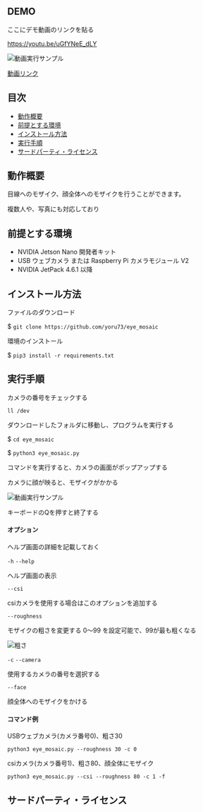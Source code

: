 ## DEMO
ここにデモ動画のリンクを貼る

https://youtu.be/uGfYNeE_dLY

![動画実行サンプル](https://user-images.githubusercontent.com/121159170/208865003-4bcd88eb-7852-4078-879d-f4cd0069e608.PNG)

[動画リンク](https://github.com/yoru73/eye_mosaic)


## 目次
- [動作概要](https://github.com/yoru73/eye_mosaic#%E5%8B%95%E4%BD%9C%E6%A6%82%E8%A6%81)
- [前提とする環境](https://github.com/yoru73/eye_mosaic#%E5%89%8D%E6%8F%90%E3%81%A8%E3%81%99%E3%82%8B%E7%92%B0%E5%A2%83)
- [インストール方法](https://github.com/yoru73/eye_mosaic#%E3%82%A4%E3%83%B3%E3%82%B9%E3%83%88%E3%83%BC%E3%83%AB%E6%96%B9%E6%B3%95)
- [実行手順](https://github.com/yoru73/eye_mosaic#%E5%AE%9F%E8%A1%8C%E6%89%8B%E9%A0%86)
- [サードパーティ・ライセンス](https://github.com/yoru73/eye_mosaic#%E5%AE%9F%E8%A1%8C%E6%89%8B%E9%A0%86)


## 動作概要
目線へのモザイク、顔全体へのモザイクを行うことができます。

複数人や、写真にも対応しており


## 前提とする環境

- NVIDIA Jetson Nano 開発者キット
- USB ウェブカメラ または Raspberry Pi カメラモジュール V2
- NVIDIA JetPack 4.6.1 以降


## インストール方法
ファイルのダウンロード

$ `git clone https://github.com/yoru73/eye_mosaic`

環境のインストール

$ `pip3 install -r requirements.txt`


## 実行手順

カメラの番号をチェックする

`ll /dev`

ダウンロードしたフォルダに移動し、プログラムを実行する

$ `cd eye_mosaic`

$ `python3 eye_mosaic.py`

コマンドを実行すると、カメラの画面がポップアップする

カメラに顔が映ると、モザイクがかかる

![動画実行サンプル](https://user-images.githubusercontent.com/121159170/208865003-4bcd88eb-7852-4078-879d-f4cd0069e608.PNG)

キーボードのQを押すと終了する

#### オプション
ヘルプ画面の詳細を記載しておく

`-h`
`--help`

ヘルプ画面の表示


`--csi`

csiカメラを使用する場合はこのオプションを追加する

`--roughness`

モザイクの粗さを変更する
0～99 を設定可能で、99が最も粗くなる

![粗さ]([https://user-images.githubusercontent.com/121159170/208865003-4bcd88eb-7852-4078-879d-f4cd0069e608.PNG](https://user-images.githubusercontent.com/121159170/208866923-0a131d6d-b282-4c45-9ebe-e2769be5a6a1.PNG))

 
`-c`
`--camera`

使用するカメラの番号を選択する

`--face`

顔全体へのモザイクをかける

#### コマンド例

USBウェブカメラ(カメラ番号0)、粗さ30

`python3 eye_mosaic.py --roughness 30 -c 0`

csiカメラ(カメラ番号1)、粗さ80、顔全体にモザイク 

`python3 eye_mosaic.py --csi --roughness 80 -c 1 -f`


## サードパーティ・ライセンス

